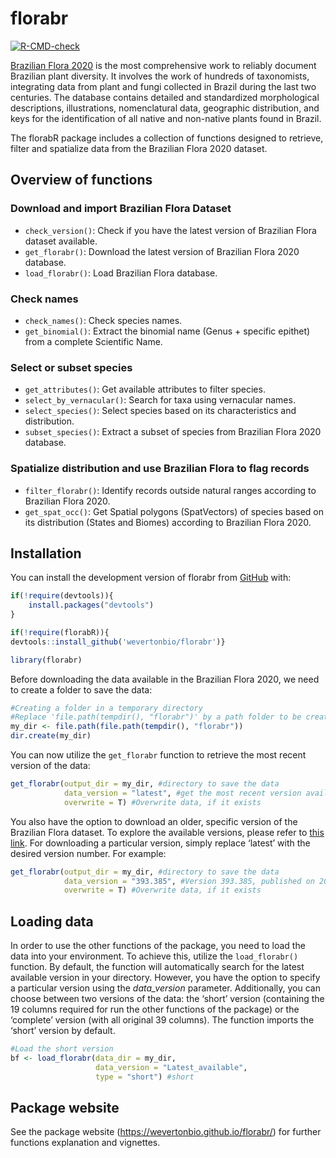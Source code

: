 
<!-- README.md is generated from README.Rmd. Please edit that file -->

# florabr

<!-- badges: start -->

[![R-CMD-check](https://github.com/wevertonbio/florabr/actions/workflows/R-CMD-check.yaml/badge.svg)](https://github.com/wevertonbio/florabr/actions/workflows/R-CMD-check.yaml)
<!-- badges: end -->

[Brazilian Flora
2020](http://floradobrasil.jbrj.gov.br/reflora/listaBrasil/PrincipalUC/PrincipalUC.do?lingua=en)
is the most comprehensive work to reliably document Brazilian plant
diversity. It involves the work of hundreds of taxonomists, integrating
data from plant and fungi collected in Brazil during the last two
centuries. The database contains detailed and standardized morphological
descriptions, illustrations, nomenclatural data, geographic
distribution, and keys for the identification of all native and
non-native plants found in Brazil.

The florabR package includes a collection of functions designed to
retrieve, filter and spatialize data from the Brazilian Flora 2020
dataset.

## Overview of functions

### Download and import Brazilian Flora Dataset

- `check_version()`: Check if you have the latest version of Brazilian
  Flora dataset available.
- `get_florabr()`: Download the latest version of Brazilian Flora 2020
  database.
- `load_florabr()`: Load Brazilian Flora database.

### Check names

- `check_names()`: Check species names.
- `get_binomial()`: Extract the binomial name (Genus + specific epithet)
  from a complete Scientific Name.

### Select or subset species

- `get_attributes()`: Get available attributes to filter species.
- `select_by_vernacular()`: Search for taxa using vernacular names.
- `select_species()`: Select species based on its characteristics and
  distribution.
- `subset_species()`: Extract a subset of species from Brazilian Flora
  2020 database.

### Spatialize distribution and use Brazilian Flora to flag records

- `filter_florabr()`: Identify records outside natural ranges according
  to Brazilian Flora 2020.
- `get_spat_occ()`: Get Spatial polygons (SpatVectors) of species based
  on its distribution (States and Biomes) according to Brazilian Flora
  2020.

## Installation

You can install the development version of florabr from
[GitHub](https://github.com/wevertonbio/florabr) with:

``` r
if(!require(devtools)){
    install.packages("devtools")
}

if(!require(florabR)){
devtools::install_github('wevertonbio/florabr')}

library(florabr)
```

Before downloading the data available in the Brazilian Flora 2020, we
need to create a folder to save the data:

``` r
#Creating a folder in a temporary directory
#Replace 'file.path(tempdir(), "florabr")' by a path folder to be create in your computer
my_dir <- file.path(file.path(tempdir(), "florabr"))
dir.create(my_dir)
```

You can now utilize the `get_florabr` function to retrieve the most
recent version of the data:

``` r
get_florabr(output_dir = my_dir, #directory to save the data
            data_version = "latest", #get the most recent version available
            overwrite = T) #Overwrite data, if it exists
```

You also have the option to download an older, specific version of the
Brazilian Flora dataset. To explore the available versions, please refer
to [this
link](https://ipt.jbrj.gov.br/jbrj/resource?r=lista_especies_flora_brasil).
For downloading a particular version, simply replace ‘latest’ with the
desired version number. For example:

``` r
get_florabr(output_dir = my_dir, #directory to save the data
            data_version = "393.385", #Version 393.385, published on 2023-07-21
            overwrite = T) #Overwrite data, if it exists
```

## Loading data

In order to use the other functions of the package, you need to load the
data into your environment. To achieve this, utilize the
`load_florabr()` function. By default, the function will automatically
search for the latest available version in your directory. However, you
have the option to specify a particular version using the *data_version*
parameter. Additionally, you can choose between two versions of the
data: the ‘short’ version (containing the 19 columns required for run
the other functions of the package) or the ‘complete’ version (with all
original 39 columns). The function imports the ‘short’ version by
default.

``` r
#Load the short version
bf <- load_florabr(data_dir = my_dir,
                   data_version = "Latest_available",
                   type = "short") #short
```

## Package website

See the package website (<https://wevertonbio.github.io/florabr/>) for
further functions explanation and vignettes.
